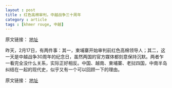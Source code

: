 ```yaml
---
layout : post
title : 红色高棉审判，中越战争三十周年
category : article
tags : [khmer rouge, 中越]
---
```


原文链接： [地址](http://b.impanda.org/?p=138)

昨天，2月17日，有两件事：其一，柬埔寨开始审判前红色高棉领导人；其二，这一天是中越战争30周年的纪念日，虽然两国的官方媒体都刻意保持沉默。两者乍一看完全没什么关系，实际正好相反。中国、越南、柬埔寨、老挝四国，中南半岛纠结在一起的现代史，似乎又有一个可以回顾一下的理由。

原文链接： [地址](http://b.impanda.org/?p=138)
